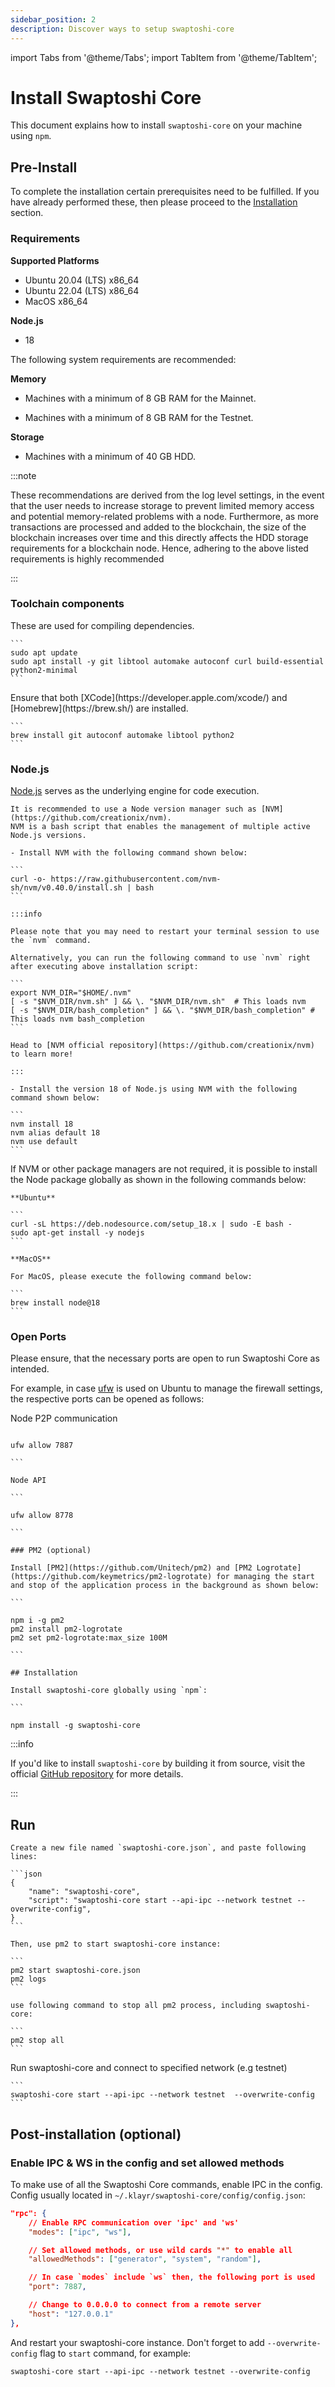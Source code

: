 ```yaml
---
sidebar_position: 2
description: Discover ways to setup swaptoshi-core
---
```


import Tabs from '@theme/Tabs';
import TabItem from '@theme/TabItem';

# Install Swaptoshi Core

This document explains how to install `swaptoshi-core` on your machine using `npm`.

## Pre-Install

To complete the installation certain prerequisites need to be fulfilled.
If you have already performed these, then please proceed to the [Installation](#installation) section.

### Requirements

**Supported Platforms**

- Ubuntu 20.04 (LTS) x86_64
- Ubuntu 22.04 (LTS) x86_64
- MacOS x86_64

**Node.js**

- 18

The following system requirements are recommended:

**Memory**

- Machines with a minimum of 8 GB RAM for the Mainnet.

- Machines with a minimum of 8 GB RAM for the Testnet.

**Storage**

- Machines with a minimum of 40 GB HDD.

:::note

These recommendations are derived from the log level settings, in the event that the user needs to increase storage to prevent limited memory access and potential memory-related problems with a node. Furthermore, as more transactions are processed and added to the blockchain, the size of the blockchain increases over time and this directly affects the HDD storage requirements for a blockchain node. Hence, adhering to the above listed requirements is highly recommended

:::

### Toolchain components

These are used for compiling dependencies.

<Tabs>
  <TabItem value="Ubuntu" label="Ubuntu" default>

    ```
    sudo apt update
    sudo apt install -y git libtool automake autoconf curl build-essential python2-minimal
    ```

  </TabItem>
  <TabItem value="MacOS" label="MacOS">
    Ensure that both [XCode](https://developer.apple.com/xcode/) and [Homebrew](https://brew.sh/) are installed.

    ```
    brew install git autoconf automake libtool python2
    ```

  </TabItem>
</Tabs>

### Node.js

[Node.js](https://nodejs.org/) serves as the underlying engine for code execution.

<Tabs>
  <TabItem value="Option A - Node version manager" label="Option A - Node version manager" default>

    It is recommended to use a Node version manager such as [NVM](https://github.com/creationix/nvm).
    NVM is a bash script that enables the management of multiple active Node.js versions.

    - Install NVM with the following command shown below:

    ```
    curl -o- https://raw.githubusercontent.com/nvm-sh/nvm/v0.40.0/install.sh | bash
    ```

    :::info

    Please note that you may need to restart your terminal session to use the `nvm` command.

    Alternatively, you can run the following command to use `nvm` right after executing above installation script:

    ```
    export NVM_DIR="$HOME/.nvm"
    [ -s "$NVM_DIR/nvm.sh" ] && \. "$NVM_DIR/nvm.sh"  # This loads nvm
    [ -s "$NVM_DIR/bash_completion" ] && \. "$NVM_DIR/bash_completion" # This loads nvm bash_completion
    ```

    Head to [NVM official repository](https://github.com/creationix/nvm) to learn more!

    :::

    - Install the version 18 of Node.js using NVM with the following command shown below:

    ```
    nvm install 18
    nvm alias default 18
    nvm use default
    ```

  </TabItem>
  <TabItem value="Option B - Node.js package" label="Option B - Node.js package">
    If NVM or other package managers are not required, it is possible to install the Node package globally as shown in the following commands below:

    **Ubuntu**

    ```
    curl -sL https://deb.nodesource.com/setup_18.x | sudo -E bash -
    sudo apt-get install -y nodejs
    ```

    **MacOS**

    For MacOS, please execute the following command below:

    ```
    brew install node@18
    ```

  </TabItem>
</Tabs>

### Open Ports

Please ensure, that the necessary ports are open to run Swaptoshi Core as intended.

For example, in case [ufw](https://wiki.ubuntu.com/UncomplicatedFirewall) is used on Ubuntu to manage the firewall settings, the respective ports can be opened as follows:

Node P2P communication

````

ufw allow 7887

```

Node API

```

ufw allow 8778

```

### PM2 (optional)

Install [PM2](https://github.com/Unitech/pm2) and [PM2 Logrotate](https://github.com/keymetrics/pm2-logrotate) for managing the start and stop of the application process in the background as shown below:

```

npm i -g pm2
pm2 install pm2-logrotate
pm2 set pm2-logrotate:max_size 100M

```

## Installation

Install swaptoshi-core globally using `npm`:

```

npm install -g swaptoshi-core

````

:::info

If you'd like to install `swaptoshi-core` by building it from source, visit the official [GitHub repository](https://github.com/swaptoshi/swaptoshi-core) for more details.

:::

## Run

<Tabs>
  <TabItem value="Using PM2" label="Using PM2" default>

    Create a new file named `swaptoshi-core.json`, and paste following lines:

    ```json
    {
        "name": "swaptoshi-core",
        "script": "swaptoshi-core start --api-ipc --network testnet --overwrite-config",
    }
    ```

    Then, use pm2 to start swaptoshi-core instance:

    ```
    pm2 start swaptoshi-core.json
    pm2 logs
    ```

    use following command to stop all pm2 process, including swaptoshi-core:

    ```
    pm2 stop all
    ```

  </TabItem>
  <TabItem value="Without PM2" label="Without PM2">
    Run swaptoshi-core and connect to specified network (e.g testnet)

    ```
    swaptoshi-core start --api-ipc --network testnet  --overwrite-config
    ```

  </TabItem>
</Tabs>

## Post-installation (optional)

### Enable IPC & WS in the config and set allowed methods

To make use of all the Swaptoshi Core commands, enable IPC in the config. Config usually located in `~/.klayr/swaptoshi-core/config/config.json`:

```json
"rpc": {
    // Enable RPC communication over 'ipc' and 'ws'
    "modes": ["ipc", "ws"],

    // Set allowed methods, or use wild cards "*" to enable all
    "allowedMethods": ["generator", "system", "random"],

    // In case `modes` include `ws` then, the following port is used
    "port": 7887,

    // Change to 0.0.0.0 to connect from a remote server
    "host": "127.0.0.1"
},
```

And restart your swaptoshi-core instance. Don't forget to add `--overwrite-config` flag to `start` command, for example:

```
swaptoshi-core start --api-ipc --network testnet --overwrite-config
```
